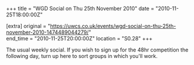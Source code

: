 +++
title = "WGD Social on Thu 25th November 2010"
date = "2010-11-25T18:00:00Z"

[extra]
original = "https://uwcs.co.uk/events/wgd-social-on-thu-25th-november-2010-1474489044279/"    
end_time = "2010-11-25T20:00:00Z"
location = "S0.28"
+++

The usual weekly social. If you wish to sign up for the 48hr competition the following day, turn up here to sort groups in which you'll work.

